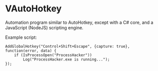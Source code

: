 # VAutoHotkey

Automation program similar to AutoHotkey, except with a C# core, and a JavaScript (NodeJS) scripting engine.

Example script:
```
AddGlobalHotkey("Control+Shift+Escape", {capture: true}, function(error, data) {
	if (IsProcessOpen("ProcessHacker"))
        Log("ProcessHacker.exe is running...");
});
```